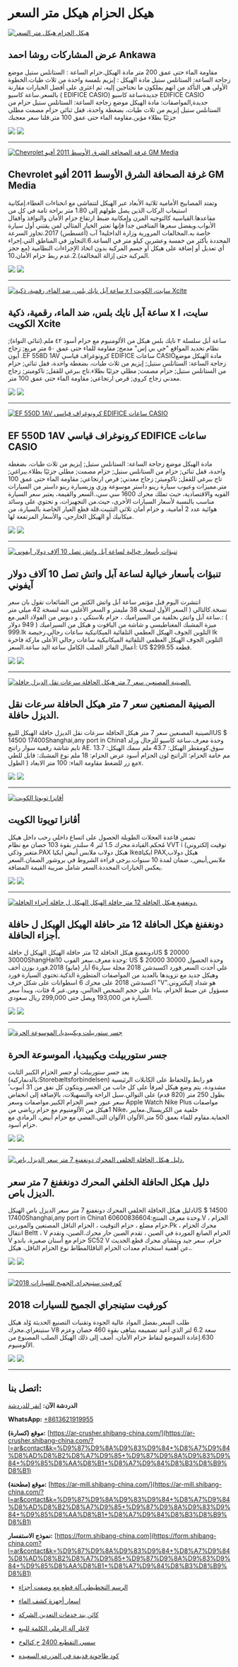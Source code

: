 # هيكل الحزام هيكل متر السعر

<a href="https://swt.shibang-china.com/?l=ar&img&k=%D9%87%D9%8A%D9%83%D9%84+%D8%A7%D9%84%D8%AD%D8%B2%D8%A7%D9%85+%D9%87%D9%8A%D9%83%D9%84+%D9%85%D8%AA%D8%B1+%D8%A7%D9%84%D8%B3%D8%B9%D8%B1" target="_blank">![هيكل الحزام هيكل متر السعر](http://static.shibang-china.com/all-800x300/176.jpg)</a>

## عرض المشاركات روشا احمد Ankawa
مقاومة الماء حتى عمق 200 متر مادة الهيكل.حزام الساعة : الستانلس ستيل موضع زجاجة الساعة: الستانلس ستيل مادة الهيكل : إبزيم بلمسة واحدة من ثلاث طيات.الخطوة الأولى هي التأكد من انهم يملكون ما تحتاجين إليه، ثم اعثرى على أفضل الخيارات مقارنة بالسعر.ساعة كاسيو ( EDIFICE CASIO) جديدةساعة كاسيو EDIFICE CASIO جديدة,المواصفات: مادة الهيكل موضع زجاجة الساعة: الستانلس ستيل حزام من الستانلس ستيل إبزيم من ثلاث طيات، بضغطة واحدة، قفل ثنائي حزام مصمت مطلي جزئيًا بطلاء مؤين.مقاومة الماء حتى عمق 100 متر.قلنا سعر معجبك


<a href="https://whatsapp.shibangsoft.com/WhatsApp.php" target="_blank" title="WhatsApp">![](http://static.shibang-china.com/icon/whatsapp.png)</a> <a href="https://swt.shibang-china.com/?l=ar&icon&k=%D9%87%D9%8A%D9%83%D9%84+%D8%A7%D9%84%D8%AD%D8%B2%D8%A7%D9%85+%D9%87%D9%8A%D9%83%D9%84+%D9%85%D8%AA%D8%B1+%D8%A7%D9%84%D8%B3%D8%B9%D8%B1" target="_blank">![](http://static.shibang-china.com/icon/chat-ar.png)</a>

---

<a href="https://swt.shibang-china.com/?l=ar&img&k=%D9%87%D9%8A%D9%83%D9%84+%D8%A7%D9%84%D8%AD%D8%B2%D8%A7%D9%85+%D9%87%D9%8A%D9%83%D9%84+%D9%85%D8%AA%D8%B1+%D8%A7%D9%84%D8%B3%D8%B9%D8%B1" target="_blank">![Chevrolet غرفة الصحافة الشرق الأوسط 2011 أفيو GM Media](http://static.shibang-china.com/all-800x300/345.jpg)</a>

## Chevrolet غرفة الصحافة الشرق الأوسط 2011 أفيو GM Media
وتمتد المصابيح الأمامية ثلاثية الأبعاد عبر الهيكل لتتماشى مع انحناءات الغطاء.إمكانية استيعاب الركاب الذين يصل طولهم إلى 1.80 متر براحة تامة في كل من مقاعدها.القياسية كالتوجيه المرن وإمكانية ضبط ارتفاع حزام الأمان والنوافذ وأقفال الأبواب.وبفضل سعرها المنافس جداً فإنها تعتبر الخيار المثالي لمن يقتني أول سيارة خاصة به.المخالفات المرورية وزارة الداخلية1 آب (أغسطس) 2017.تجاوز السرعة المحددة بأكثر من خمسة وعشرين كيلو متر في الساعة.6.التجاوز في المناطق التي.إجراء أي تعديل أو إضافة على هيكل أو جسم المركبة بدون اتخاذ الإجراءات النظامية (مع حجز المركبة حتى إزالة المخالفة).2.عدم ربط حزام الأمان.10.


<a href="https://whatsapp.shibangsoft.com/WhatsApp.php" target="_blank" title="WhatsApp">![](http://static.shibang-china.com/icon/whatsapp.png)</a> <a href="https://swt.shibang-china.com/?l=ar&icon&k=%D9%87%D9%8A%D9%83%D9%84+%D8%A7%D9%84%D8%AD%D8%B2%D8%A7%D9%85+%D9%87%D9%8A%D9%83%D9%84+%D9%85%D8%AA%D8%B1+%D8%A7%D9%84%D8%B3%D8%B9%D8%B1" target="_blank">![](http://static.shibang-china.com/icon/chat-ar.png)</a>

---

<a href="https://swt.shibang-china.com/?l=ar&img&k=%D9%87%D9%8A%D9%83%D9%84+%D8%A7%D9%84%D8%AD%D8%B2%D8%A7%D9%85+%D9%87%D9%8A%D9%83%D9%84+%D9%85%D8%AA%D8%B1+%D8%A7%D9%84%D8%B3%D8%B9%D8%B1" target="_blank">![ساعة آبل نايك بلس، ضد الماء، رقمية، ذكية x I سايت، الكويت Xcite](http://static.shibang-china.com/all-800x300/1216.jpg)</a>

## ساعة آبل نايك بلس، ضد الماء، رقمية، ذكية x I سايت، الكويت Xcite
ساعة أبل سلسلة ٢ نايك بلس هيكل من الألومنيوم مع حزام أسود ٤٢ ملم.(ثنائي النواة); نظام تحديد المواقع &quot;جي بي إس&quot; مدمج; مقاومة للماء حتى عمق ٥٠ متر مربع; زجاج أيون .EF 558D 1AV كرونوغراف قياسي EDIFICE ساعات CASIOمادة الهيكل موضع زجاجة الساعة: الستانلس ستيل; إبزيم من ثلاث طيات، بضغطة واحدة، قفل ثنائي; حزام من الستانلس ستيل; حزام مصمت; مطلي جزئيًا بطلاء.تاج ببرغي للقفل; تاكوميتر; زجاج معدني زجاج كروي; قرص ارتجاعي; مقاومة الماء حتى عمق 100 متر.


<a href="https://whatsapp.shibangsoft.com/WhatsApp.php" target="_blank" title="WhatsApp">![](http://static.shibang-china.com/icon/whatsapp.png)</a> <a href="https://swt.shibang-china.com/?l=ar&icon&k=%D9%87%D9%8A%D9%83%D9%84+%D8%A7%D9%84%D8%AD%D8%B2%D8%A7%D9%85+%D9%87%D9%8A%D9%83%D9%84+%D9%85%D8%AA%D8%B1+%D8%A7%D9%84%D8%B3%D8%B9%D8%B1" target="_blank">![](http://static.shibang-china.com/icon/chat-ar.png)</a>

---

<a href="https://swt.shibang-china.com/?l=ar&img&k=%D9%87%D9%8A%D9%83%D9%84+%D8%A7%D9%84%D8%AD%D8%B2%D8%A7%D9%85+%D9%87%D9%8A%D9%83%D9%84+%D9%85%D8%AA%D8%B1+%D8%A7%D9%84%D8%B3%D8%B9%D8%B1" target="_blank">![EF 550D 1AV كرونوغراف قياسي EDIFICE ساعات CASIO](http://static.shibang-china.com/all-800x300/1294.jpg)</a>

## EF 550D 1AV كرونوغراف قياسي EDIFICE ساعات CASIO
مادة الهيكل موضع زجاجة الساعة: الستانلس ستيل; إبزيم من ثلاث طيات، بضغطة واحدة، قفل ثنائي; حزام من الستانلس ستيل; حزام مصمت; مطلي جزئيًا بطلاء.ببراغي; تاج ببرغي للقفل; تاكوميتر; زجاج معدني; قرص ارتجاعي; مقاومة الماء حتى عمق 100 متر.مميزات وعيوب سيارة رينو داستر موسوعة وزي وزيسيارة رينو داستر من السيارات القويه والاقتصادية، حيث تملك محرك 1600 سي سي،.السعر والقيمة، يعتبر سعر السيارة مناسب بالنسبة لأسعار السيارات الأخرى، حيث.من التجهيزات، و تحتوي على وسائد هوائية عدد 2 أمامية، و حزام أمان ثلاثي التثبيت.قلة قطع الغيار الخاصة بالسيارة، من ميكانيك أو الهيكل الخارجي، والأسعار المرتفعة لها.


<a href="https://whatsapp.shibangsoft.com/WhatsApp.php" target="_blank" title="WhatsApp">![](http://static.shibang-china.com/icon/whatsapp.png)</a> <a href="https://swt.shibang-china.com/?l=ar&icon&k=%D9%87%D9%8A%D9%83%D9%84+%D8%A7%D9%84%D8%AD%D8%B2%D8%A7%D9%85+%D9%87%D9%8A%D9%83%D9%84+%D9%85%D8%AA%D8%B1+%D8%A7%D9%84%D8%B3%D8%B9%D8%B1" target="_blank">![](http://static.shibang-china.com/icon/chat-ar.png)</a>

---

<a href="https://swt.shibang-china.com/?l=ar&img&k=%D9%87%D9%8A%D9%83%D9%84+%D8%A7%D9%84%D8%AD%D8%B2%D8%A7%D9%85+%D9%87%D9%8A%D9%83%D9%84+%D9%85%D8%AA%D8%B1+%D8%A7%D9%84%D8%B3%D8%B9%D8%B1" target="_blank">![تنبؤات بأسعار خيالية لساعة آبل واتش تصل 10 آلاف دولار آيفوني](http://static.shibang-china.com/all-800x300/287.jpg)</a>

## تنبؤات بأسعار خيالية لساعة آبل واتش تصل 10 آلاف دولار آيفوني
انتشرت اليوم قبل مؤتمر ساعة آبل واتش الكثير من الشائعات تقول بان سعر نسخة.كالتالي ( السعر الأول لنسخة 38 مليمتر و السعر الأغليى منه لنسخة 42 ميلي متر ) :.ساعة آبل واتش بخلفية من السيراميك ، حزام بلاستكي ، و دبوس من الفولاد الغير.مع ميزة المشبك المغناطيسي و شاشة من الياقوت و هيكل من السيراميك ( 949 دولار 999.Ik التلوين الجوف الهيكل العظمي التلقائية الميكانيكية ساعات رجالي.رخيصة Ik التلوين الجوف الهيكل العظمي التلقائية الميكانيكية ساعات رجالي الأعلى ماركة فاخرة أعمال الفائز الصلب الكامل ساعة اليد ساعة.السعر: US $299.55 قطعة.


<a href="https://whatsapp.shibangsoft.com/WhatsApp.php" target="_blank" title="WhatsApp">![](http://static.shibang-china.com/icon/whatsapp.png)</a> <a href="https://swt.shibang-china.com/?l=ar&icon&k=%D9%87%D9%8A%D9%83%D9%84+%D8%A7%D9%84%D8%AD%D8%B2%D8%A7%D9%85+%D9%87%D9%8A%D9%83%D9%84+%D9%85%D8%AA%D8%B1+%D8%A7%D9%84%D8%B3%D8%B9%D8%B1" target="_blank">![](http://static.shibang-china.com/icon/chat-ar.png)</a>

---

<a href="https://swt.shibang-china.com/?l=ar&img&k=%D9%87%D9%8A%D9%83%D9%84+%D8%A7%D9%84%D8%AD%D8%B2%D8%A7%D9%85+%D9%87%D9%8A%D9%83%D9%84+%D9%85%D8%AA%D8%B1+%D8%A7%D9%84%D8%B3%D8%B9%D8%B1" target="_blank">![الصينية المصنعين سعر 7 متر هيكل الحافلة سرعات نقل الديزل حافلة.](http://static.shibang-china.com/all-800x300/811.jpg)</a>

## الصينية المصنعين سعر 7 متر هيكل الحافلة سرعات نقل الديزل حافلة.
الصينية المصنعين سعر 7 متر هيكل الحافلة سرعات نقل الديزل حافلة الهيكل للبيعUS $ 14500 17400Shanghai,any port in China1 وحدة معرف.ساعة كاسيو للرجال ورلد تايم شاشة رقمية سوار راتنج AE. سوق.كومقطر الهيكل: 43.7 ملم سمك الهيكل: 13.7 مم خامة الحزام: الراتنج لون الحزام أسود عرض الحزام: 18 ملم نوع المشبك: قابل للطي مع زر للضغط مقاومة الماء: 100 متر الابعاد ( الطولx.


<a href="https://whatsapp.shibangsoft.com/WhatsApp.php" target="_blank" title="WhatsApp">![](http://static.shibang-china.com/icon/whatsapp.png)</a> <a href="https://swt.shibang-china.com/?l=ar&icon&k=%D9%87%D9%8A%D9%83%D9%84+%D8%A7%D9%84%D8%AD%D8%B2%D8%A7%D9%85+%D9%87%D9%8A%D9%83%D9%84+%D9%85%D8%AA%D8%B1+%D8%A7%D9%84%D8%B3%D8%B9%D8%B1" target="_blank">![](http://static.shibang-china.com/icon/chat-ar.png)</a>

---

<a href="https://swt.shibang-china.com/?l=ar&img&k=%D9%87%D9%8A%D9%83%D9%84+%D8%A7%D9%84%D8%AD%D8%B2%D8%A7%D9%85+%D9%87%D9%8A%D9%83%D9%84+%D9%85%D8%AA%D8%B1+%D8%A7%D9%84%D8%B3%D8%B9%D8%B1" target="_blank">![أڤانزا تويوتا الكويت](http://static.shibang-china.com/all-800x300/485.jpg)</a>

## أڤانزا تويوتا الكويت
تضمن قاعدة العجلات الطويلة الحصول على اتساع داخلي رحب داخل هيكل مُحكم.القيادة.محرك 1.5 لتر 4 سلندر بقوة 103 حصان مع نظام VVT i (توقيت إلكتروني متغير وذكي.PAX هيكل دولاب ملابس أبيض ايكيا Ikeaايكيا PAX,هيكل دولاب ملابس,أبيض,، ضمان لمدة 10 سنوات.يرجى قراءة الشروط في بروشور الضمان.السعر يعكس الخيارات المحددة.السعر شامل ضريبة القيمة المضافة.


<a href="https://whatsapp.shibangsoft.com/WhatsApp.php" target="_blank" title="WhatsApp">![](http://static.shibang-china.com/icon/whatsapp.png)</a> <a href="https://swt.shibang-china.com/?l=ar&icon&k=%D9%87%D9%8A%D9%83%D9%84+%D8%A7%D9%84%D8%AD%D8%B2%D8%A7%D9%85+%D9%87%D9%8A%D9%83%D9%84+%D9%85%D8%AA%D8%B1+%D8%A7%D9%84%D8%B3%D8%B9%D8%B1" target="_blank">![](http://static.shibang-china.com/icon/chat-ar.png)</a>

---

<a href="https://swt.shibang-china.com/?l=ar&img&k=%D9%87%D9%8A%D9%83%D9%84+%D8%A7%D9%84%D8%AD%D8%B2%D8%A7%D9%85+%D9%87%D9%8A%D9%83%D9%84+%D9%85%D8%AA%D8%B1+%D8%A7%D9%84%D8%B3%D8%B9%D8%B1" target="_blank">![دونغفنغ هيكل الحافلة 12 متر حافلة الهيكل الهيكل ل حافلة أجزاء الحافلة.](http://static.shibang-china.com/all-800x300/28.jpg)</a>

## دونغفنغ هيكل الحافلة 12 متر حافلة الهيكل الهيكل ل حافلة أجزاء الحافلة.
دونغفنغ هيكل الحافلة 12 متر حافلة الهيكل الهيكل ل حافلةUS $ 20000 30000ShangHai10 وحدة معرف.سعر الفوب: US $ 20000 30000 وحدة الحصول علي أحدث السعر.فورد اكسبدشن 2018 مجلة سيارة6 أيار (مايو) 2018.فورد بوزن أخف وهيكل جديد مع تزويدها بالعديد من المواصفات المتطورة الذكية.تحتوي السيارة فورد اكسبدشن 2018 على محرك 6 اسطوانات على شكل حرف "V".هو شداد إليكتروني مسؤول عن ضبط الحزام، بناءا على حجم الشخص الجالس، ومن.عبر 4 فئات، ويبدأ سعر السيارة من 193,000 ويصل حتى 299,000 ريال سعودي.


<a href="https://whatsapp.shibangsoft.com/WhatsApp.php" target="_blank" title="WhatsApp">![](http://static.shibang-china.com/icon/whatsapp.png)</a> <a href="https://swt.shibang-china.com/?l=ar&icon&k=%D9%87%D9%8A%D9%83%D9%84+%D8%A7%D9%84%D8%AD%D8%B2%D8%A7%D9%85+%D9%87%D9%8A%D9%83%D9%84+%D9%85%D8%AA%D8%B1+%D8%A7%D9%84%D8%B3%D8%B9%D8%B1" target="_blank">![](http://static.shibang-china.com/icon/chat-ar.png)</a>

---

<a href="https://swt.shibang-china.com/?l=ar&img&k=%D9%87%D9%8A%D9%83%D9%84+%D8%A7%D9%84%D8%AD%D8%B2%D8%A7%D9%85+%D9%87%D9%8A%D9%83%D9%84+%D9%85%D8%AA%D8%B1+%D8%A7%D9%84%D8%B3%D8%B9%D8%B1" target="_blank">![جسر ستوربيلت ويكيبيديا، الموسوعة الحرة](http://static.shibang-china.com/all-800x300/910.jpg)</a>

## جسر ستوربيلت ويكيبيديا، الموسوعة الحرة
يعد جسر ستوربيلت أو جسر الحزام الكبير الثابت (بالدنماركية:Storebæltsforbindelsen) هو رابط.وللحفاظ على الكابلات الرئيسية مشدودة، يتم وضع هيكل لمرفأ على كل جانب من الجسر.ويتكون كل نفق من 31 أنبوب ً بطول 250 متر (820 قدم) على التوالي.سبل الراحة والتسهيلات، بالإضافة إلى انخفاض سعر عبور جسر الحزام الكبير.مواصفات وسعر Apple Watch Nike Plus مواصفات 1هيكل من الألومنيوم مع حزام رياضي من Nike، خلفية من الكريستال.معايير الحماية.مقاوم للماء بعمق 50 متر.الألوان الألوان التي.الفضي مع حزام أبيض، الرمادي مع حزام أسود.


<a href="https://whatsapp.shibangsoft.com/WhatsApp.php" target="_blank" title="WhatsApp">![](http://static.shibang-china.com/icon/whatsapp.png)</a> <a href="https://swt.shibang-china.com/?l=ar&icon&k=%D9%87%D9%8A%D9%83%D9%84+%D8%A7%D9%84%D8%AD%D8%B2%D8%A7%D9%85+%D9%87%D9%8A%D9%83%D9%84+%D9%85%D8%AA%D8%B1+%D8%A7%D9%84%D8%B3%D8%B9%D8%B1" target="_blank">![](http://static.shibang-china.com/icon/chat-ar.png)</a>

---

<a href="https://swt.shibang-china.com/?l=ar&img&k=%D9%87%D9%8A%D9%83%D9%84+%D8%A7%D9%84%D8%AD%D8%B2%D8%A7%D9%85+%D9%87%D9%8A%D9%83%D9%84+%D9%85%D8%AA%D8%B1+%D8%A7%D9%84%D8%B3%D8%B9%D8%B1" target="_blank">![دليل هيكل الحافلة الخلفي المحرك دونغفنغ 7 متر سعر الديزل باص.](http://static.shibang-china.com/all-800x300/1291.jpg)</a>

## دليل هيكل الحافلة الخلفي المحرك دونغفنغ 7 متر سعر الديزل باص.
دليل هيكل الحافلة الخلفي المحرك دونغفنغ 7 متر سعر الديزل باص الهيكلUS $ 14500 17400Shanghai,any port in China1 وحدة معرف المنتج:60600836604.V الحزام ، حزام مضلع ، حزام التوقيت ، الحزام الناقل المصنعين والموردين.Pk محرك الحزام ، انتقال Beltt ، V الحزام الصانع الموردة في الصين ، تقدم الصين حار محرك.الصين، وتقدم V حزام مع أسنان صغيرة، باندو SC52 V حزام، سعر جيد ويتشاي محرك قطع.الحديث عن أهمية استخدام معدات الحزام الناقل​المطاط نوع الحزام الناقل، هيكل،.


<a href="https://whatsapp.shibangsoft.com/WhatsApp.php" target="_blank" title="WhatsApp">![](http://static.shibang-china.com/icon/whatsapp.png)</a> <a href="https://swt.shibang-china.com/?l=ar&icon&k=%D9%87%D9%8A%D9%83%D9%84+%D8%A7%D9%84%D8%AD%D8%B2%D8%A7%D9%85+%D9%87%D9%8A%D9%83%D9%84+%D9%85%D8%AA%D8%B1+%D8%A7%D9%84%D8%B3%D8%B9%D8%B1" target="_blank">![](http://static.shibang-china.com/icon/chat-ar.png)</a>

---

<a href="https://swt.shibang-china.com/?l=ar&img&k=%D9%87%D9%8A%D9%83%D9%84+%D8%A7%D9%84%D8%AD%D8%B2%D8%A7%D9%85+%D9%87%D9%8A%D9%83%D9%84+%D9%85%D8%AA%D8%B1+%D8%A7%D9%84%D8%B3%D8%B9%D8%B1" target="_blank">![2018 كورفيت ستينجراي الجميح للسيارات](http://static.shibang-china.com/all-800x300/785.jpg)</a>

## 2018 كورفيت ستينجراي الجميح للسيارات
طلب السعر.بفضل المواد عالية الجودة وتقنيات التصنيع الحديثة وُلد هيكل ستينغراي.محرك V8 سعة 6.2 لتر الذي أعيد تصميمه يتباهى بقوة 460 حصان وعزم 630.إعادة التموضع لنقاط حزام الأمان، أضف إلى ذلك الهيكل الصلب المصنوع من الألومنيوم.

<a href="https://whatsapp.shibangsoft.com/WhatsApp.php" target="_blank" title="WhatsApp">![](http://static.shibang-china.com/icon/whatsapp.png)</a> <a href="https://swt.shibang-china.com/?l=ar&icon&k=%D9%87%D9%8A%D9%83%D9%84+%D8%A7%D9%84%D8%AD%D8%B2%D8%A7%D9%85+%D9%87%D9%8A%D9%83%D9%84+%D9%85%D8%AA%D8%B1+%D8%A7%D9%84%D8%B3%D8%B9%D8%B1" target="_blank">![](http://static.shibang-china.com/icon/chat-ar.png)</a>

---
## اتصل بنا:

**الدردشة الآن:** [انقر للدردشة](https://swt.shibang-china.com?l=ar&contact&k=%D9%87%D9%8A%D9%83%D9%84+%D8%A7%D9%84%D8%AD%D8%B2%D8%A7%D9%85+%D9%87%D9%8A%D9%83%D9%84+%D9%85%D8%AA%D8%B1+%D8%A7%D9%84%D8%B3%D8%B9%D8%B1)

**WhatsApp:**  [+8613621919955](https://whatsapp.shibangsoft.com/WhatsApp.php)

**موقع (كسارة):** [https://ar-crusher.shibang-china.com/](https://ar-crusher.shibang-china.com/?l=ar&contact&k=%D9%87%D9%8A%D9%83%D9%84+%D8%A7%D9%84%D8%AD%D8%B2%D8%A7%D9%85+%D9%87%D9%8A%D9%83%D9%84+%D9%85%D8%AA%D8%B1+%D8%A7%D9%84%D8%B3%D8%B9%D8%B1)

**موقع (مطحنة):** [https://ar-mill.shibang-china.com/](https://ar-mill.shibang-china.com/?l=ar&contact&k=%D9%87%D9%8A%D9%83%D9%84+%D8%A7%D9%84%D8%AD%D8%B2%D8%A7%D9%85+%D9%87%D9%8A%D9%83%D9%84+%D9%85%D8%AA%D8%B1+%D8%A7%D9%84%D8%B3%D8%B9%D8%B1)

**نموذج الاستفسار:** [https://form.shibang-china.com](https://form.shibang-china.com?l=ar&contact&k=%D9%87%D9%8A%D9%83%D9%84+%D8%A7%D9%84%D8%AD%D8%B2%D8%A7%D9%85+%D9%87%D9%8A%D9%83%D9%84+%D9%85%D8%AA%D8%B1+%D8%A7%D9%84%D8%B3%D8%B9%D8%B1)

* [الرسم التخطيطي آلة قطع مع وصفت أجزاء](../34/%D8%A7%D9%84%D8%B1%D8%B3%D9%85%20%D8%A7%D9%84%D8%AA%D8%AE%D8%B7%D9%8A%D8%B7%D9%8A%20%D8%A2%D9%84%D8%A9%20%D9%82%D8%B7%D8%B9%20%D9%85%D8%B9%20%D9%88%D8%B5%D9%81%D8%AA%20%D8%A3%D8%AC%D8%B2%D8%A7%D8%A1.md)

* [اسعار أجهزة كشف الماء](../35/%D8%A7%D8%B3%D8%B9%D8%A7%D8%B1%20%D8%A3%D8%AC%D9%87%D8%B2%D8%A9%20%D9%83%D8%B4%D9%81%20%D8%A7%D9%84%D9%85%D8%A7%D8%A1.md)

* [كائن بند خدمات التعدين الشركة](../31/%D9%83%D8%A7%D8%A6%D9%86%20%D8%A8%D9%86%D8%AF%20%D8%AE%D8%AF%D9%85%D8%A7%D8%AA%20%D8%A7%D9%84%D8%AA%D8%B9%D8%AF%D9%8A%D9%86%20%D8%A7%D9%84%D8%B4%D8%B1%D9%83%D8%A9.md)

* [لاغلر آلة الرملي الكلمة للبيع](../34/%D9%84%D8%A7%D8%BA%D9%84%D8%B1%20%D8%A2%D9%84%D8%A9%20%D8%A7%D9%84%D8%B1%D9%85%D9%84%D9%8A%20%D8%A7%D9%84%D9%83%D9%84%D9%85%D8%A9%20%D9%84%D9%84%D8%A8%D9%8A%D8%B9.md)

* [سسي التقطيع 2400 ح كتالوج](../32/%D8%B3%D8%B3%D9%8A%20%D8%A7%D9%84%D8%AA%D9%82%D8%B7%D9%8A%D8%B9%202400%20%D8%AD%20%D9%83%D8%AA%D8%A7%D9%84%D9%88%D8%AC.md)

* [كود طاحونة قديمة في المزرعه السعيده](../32/%D9%83%D9%88%D8%AF%20%D8%B7%D8%A7%D8%AD%D9%88%D9%86%D8%A9%20%D9%82%D8%AF%D9%8A%D9%85%D8%A9%20%D9%81%D9%8A%20%D8%A7%D9%84%D9%85%D8%B2%D8%B1%D8%B9%D9%87%20%D8%A7%D9%84%D8%B3%D8%B9%D9%8A%D8%AF%D9%87.md)
